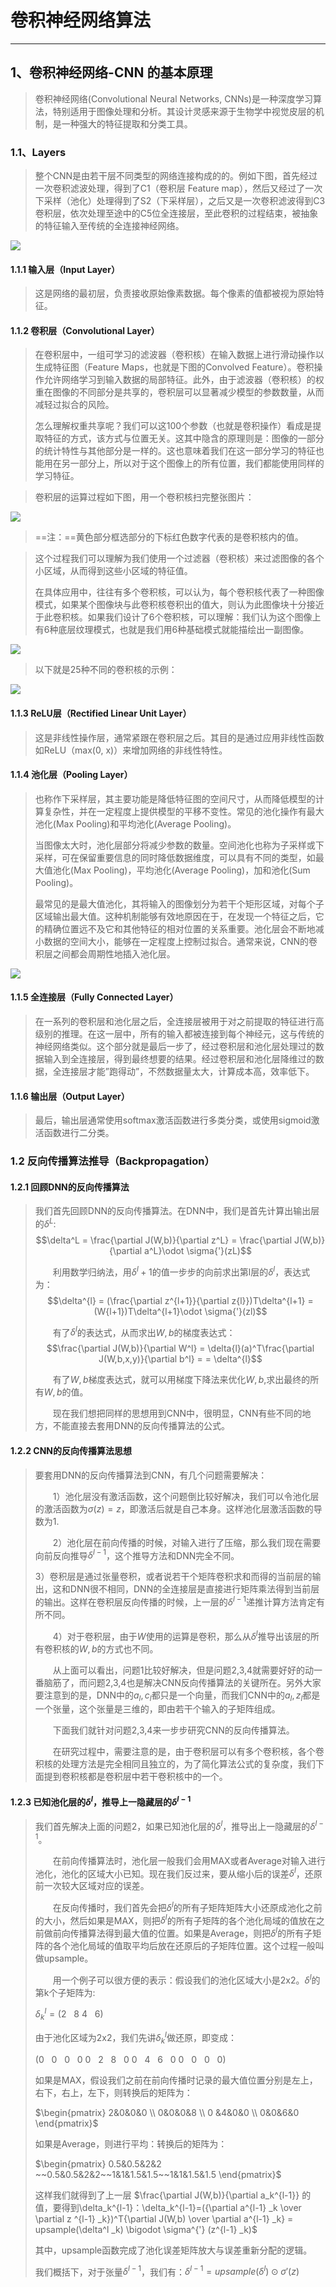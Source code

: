 # 卷积神经网络算法

---

## 1、卷积神经网络-CNN 的基本原理

>  卷积神经网络(Convolutional Neural Networks, CNNs)是一种深度学习算法，特别适用于图像处理和分析。其设计灵感来源于生物学中视觉皮层的机制，是一种强大的特征提取和分类工具。

### 1.1、Layers

> 整个CNN是由若干层不同类型的网络连接构成的的。例如下图，首先经过一次卷积滤波处理，得到了C1（卷积层 Feature map），然后又经过了一次下采样（池化）处理得到了S2（下采样层），之后又是一次卷积滤波得到C3卷积层，依次处理至途中的C5位全连接层，至此卷积的过程结束，被抽象的特征输入至传统的全连接神经网络。

![](images/卷积神经网络1.webp)

#### 1.1.1 输入层（Input Layer）

>  这是网络的最初层，负责接收原始像素数据。每个像素的值都被视为原始特征。

#### 1.1.2 卷积层（Convolutional Layer）

> 在卷积层中，一组可学习的滤波器（卷积核）在输入数据上进行滑动操作以生成特征图（Feature Maps，也就是下图的Convolved Feature）。卷积操作允许网络学习到输入数据的局部特征。此外，由于滤波器（卷积核）的权重在图像的不同部分是共享的，卷积层可以显著减少模型的参数数量，从而减轻过拟合的风险。
>
> 怎么理解权重共享呢？我们可以这100个参数（也就是卷积操作）看成是提取特征的方式，该方式与位置无关。这其中隐含的原理则是：图像的一部分的统计特性与其他部分是一样的。这也意味着我们在这一部分学习的特征也能用在另一部分上，所以对于这个图像上的所有位置，我们都能使用同样的学习特征。

>  卷积层的运算过程如下图，用一个卷积核扫完整张图片：

![](images/f144f-2019-06-19-juanji.gif)

> ==注：==黄色部分框选部分的下标红色数字代表的是卷积核内的值。

> 这个过程我们可以理解为我们使用一个过滤器（卷积核）来过滤图像的各个小区域，从而得到这些小区域的特征值。
>
> 在具体应用中，往往有多个卷积核，可以认为，每个卷积核代表了一种图像模式，如果某个图像块与此卷积核卷积出的值大，则认为此图像块十分接近于此卷积核。如果我们设计了6个卷积核，可以理解：我们认为这个图像上有6种底层纹理模式，也就是我们用6种基础模式就能描绘出一副图像。

![](images/1557974919-8166-vjttib2PALUFcz8LDcdvMEIbHNew.jpg)

> 以下就是25种不同的卷积核的示例：

![](images/63046-2019-06-19-150926.jpg)

#### 1.1.3 ReLU层（Rectified Linear Unit Layer）

> 这是非线性操作层，通常紧跟在卷积层之后。其目的是通过应用非线性函数如ReLU（max(0, x)）来增加网络的非线性特性。



#### 1.1.4 池化层（Pooling Layer）

> 也称作下采样层，其主要功能是降低特征图的空间尺寸，从而降低模型的计算复杂性，并在一定程度上提供模型的平移不变性。常见的池化操作有最大池化(Max Pooling)和平均池化(Average Pooling)。
>
> 当图像太大时，池化层部分将减少参数的数量。空间池化也称为子采样或下采样，可在保留重要信息的同时降低数据维度，可以具有不同的类型，如最大值池化(Max Pooling)，平均池化(Average Pooling)，加和池化(Sum Pooling)。
>
> 最常见的是最大值池化，其将输入的图像划分为若干个矩形区域，对每个子区域输出最大值。这种机制能够有效地原因在于，在发现一个特征之后，它的精确位置远不及它和其他特征的相对位置的关系重要。池化层会不断地减小数据的空间大小，能够在一定程度上控制过拟合。通常来说，CNN的卷积层之间都会周期性地插入池化层。

![](images/20210423150454580043.png)

#### 1.1.5 全连接层（Fully Connected Layer）

> 在一系列的卷积层和池化层之后，全连接层被用于对之前提取的特征进行高级别的推理。在这一层中，所有的输入都被连接到每个神经元，这与传统的神经网络类似。这个部分就是最后一步了，经过卷积层和池化层处理过的数据输入到全连接层，得到最终想要的结果。经过卷积层和池化层降维过的数据，全连接层才能”跑得动”，不然数据量太大，计算成本高，效率低下。



#### 1.1.6 输出层（Output Layer）

> 最后，输出层通常使用softmax激活函数进行多类分类，或使用sigmoid激活函数进行二分类。





### 1.2 反向传播算法推导（Backpropagation）

#### 1.2.1 回顾DNN的反向传播算法

> 我们首先回顾DNN的反向传播算法。在DNN中，我们是首先计算出输出层的$\delta^L$:$$\delta^L = \frac{\partial J(W,b)}{\partial z^L} = \frac{\partial J(W,b)}{\partial a^L}\odot \sigma{'}(zL)$$
>
> 　　利用数学归纳法，用$\delta^l+1$的值一步步的向前求出第l层的$\delta^l$，表达式为：$$\delta^{l} = (\frac{\partial z^{l+1}}{\partial z{l}})T\delta^{l+1} = (W{l+1})T\delta^{l+1}\odot \sigma{'}(zl)$$
>
> 　　有了$\delta ^l$的表达式，从而求出$W,b$的梯度表达式：$$\frac{\partial J(W,b)}{\partial W^l} = \delta{l}(a)^T\frac{\partial J(W,b,x,y)}{\partial b^l} = = \delta^{l}$$
>
> 　　有了$W,b$梯度表达式，就可以用梯度下降法来优化$W,b$,求出最终的所有$W,b$的值。
>
> 　　现在我们想把同样的思想用到CNN中，很明显，CNN有些不同的地方，不能直接去套用DNN的反向传播算法的公式。

#### 1.2.2 CNN的反向传播算法思想

> 要套用DNN的反向传播算法到CNN，有几个问题需要解决：
>
> 　　1）池化层没有激活函数，这个问题倒比较好解决，我们可以令池化层的激活函数为$\sigma(z)=z$，即激活后就是自己本身。这样池化层激活函数的导数为1.
>
> 　　2）池化层在前向传播的时候，对输入进行了压缩，那么我们现在需要向前反向推导$\delta ^{l−1}$，这个推导方法和DNN完全不同。
>
>    3）卷积层是通过张量卷积，或者说若干个矩阵卷积求和而得的当前层的输出，这和DNN很不相同，DNN的全连接层是直接进行矩阵乘法得到当前层的输出。这样在卷积层反向传播的时候，上一层的$\delta  ^{l−1}$递推计算方法肯定有所不同。
>
> 　　4）对于卷积层，由于$W$使用的运算是卷积，那么从$\delta ^l$推导出该层的所有卷积核的$W,b$的方式也不同。
>
> 　　从上面可以看出，问题1比较好解决，但是问题2,3,4就需要好好的动一番脑筋了，而问题2,3,4也是解决CNN反向传播算法的关键所在。另外大家要注意到的是，DNN中的$a_l,c_l$都只是一个向量，而我们CNN中的$a_l,z_l$都是一个张量，这个张量是三维的，即由若干个输入的子矩阵组成。
>
> 　　下面我们就针对问题2,3,4来一步步研究CNN的反向传播算法。
>
> 　　在研究过程中，需要注意的是，由于卷积层可以有多个卷积核，各个卷积核的处理方法是完全相同且独立的，为了简化算法公式的复杂度，我们下面提到卷积核都是卷积层中若干卷积核中的一个。

#### 1.2.3 已知池化层的$\delta ^l$，推导上一隐藏层的$\delta ^{l-1}$

> 我们首先解决上面的问题2，如果已知池化层的$\delta ^l$，推导出上一隐藏层的$\delta ^{l−1}$。
>
> 　　在前向传播算法时，池化层一般我们会用MAX或者Average对输入进行池化，池化的区域大小已知。现在我们反过来，要从缩小后的误差$\delta ^l$，还原前一次较大区域对应的误差。
>
> 　　在反向传播时，我们首先会把$\delta ^l$的所有子矩阵矩阵大小还原成池化之前的大小，然后如果是MAX，则把$\delta ^l$的所有子矩阵的各个池化局域的值放在之前做前向传播算法得到最大值的位置。如果是Average，则把$\delta ^l$的所有子矩阵的各个池化局域的值取平均后放在还原后的子矩阵位置。这个过程一般叫做upsample。
>
> 　　用一个例子可以很方便的表示：假设我们的池化区域大小是2x2。$\delta ^l$的第k个子矩阵为:
>
> $\delta ^l _k = (2 ~~~ 8 ~ 4 ~~~ 6)$
>
> 由于池化区域为2x2，我们先讲$\delta ^l _k$做还原，即变成：
>
> $(0~~~0~~~0~~~0~0~~~2~~~8~~~0~0~~~4~~~6~~~0~0~~~0~~~0~~~0)$
>
> 如果是MAX，假设我们之前在前向传播时记录的最大值位置分别是左上，右下，右上，左下，则转换后的矩阵为：
>
> $\begin{pmatrix} 2&0&0&0 \\ 0&0&0&8 \\ 0 &4&0&0 \\ 0&0&6&0 \end{pmatrix}$
>
> 如果是Average，则进行平均：转换后的矩阵为：
>
> $\begin{pmatrix} 0.5&0.5&2&2 ~~0.5&0.5&2&2~~1&1&1.5&1.5~~1&1&1.5&1.5 \end{pmatrix}$
>
> 这样我们就得到了上一层 $\frac{\partial J(W,b)}{\partial a_k^{l-1}} 的值，要得到\delta_k^{l-1}：\delta_k^{l-1}=({\partial a^{l-1} _k \over \partial z ^{l-1} _k})^T{\partial J(W,b) \over \partial a^{l-1} _k} = upsample(\delta^l _k) \bigodot \sigma^{'} (z^{l-1} _k)$
>
> 其中，upsample函数完成了池化误差矩阵放大与误差重新分配的逻辑。
>
> 我们概括下，对于张量$\delta ^{l−1}$，我们有：$\delta^{l-1} = upsample(\delta^l) \odot \sigma{'}(z)$
